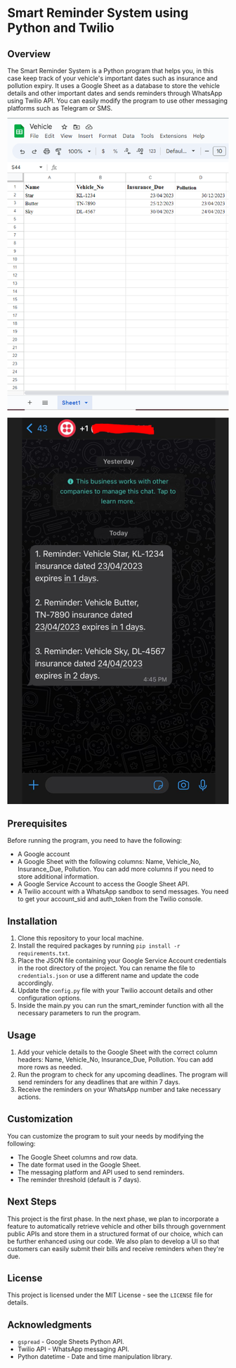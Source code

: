 # Smart Reminder System using Python and Twilio

## Overview
The Smart Reminder System is a Python program that helps you, in this case keep track of your vehicle's important dates such as insurance and pollution expiry. It uses a Google Sheet as a database to store the vehicle details and other important dates and sends reminders through WhatsApp using Twilio API. You can easily modify the program to use other messaging platforms such as Telegram or SMS.

![Google Sheet Structure](./img/gsheet.PNG)

![WhatsApp Message Example](./img/whtsapp.PNG)

## Prerequisites
Before running the program, you need to have the following:
- A Google account
- A Google Sheet with the following columns: Name, Vehicle_No, Insurance_Due, Pollution. You can add more columns if you need to store additional information.
- A Google Service Account to access the Google Sheet API.
- A Twilio account with a WhatsApp sandbox to send messages. You need to get your account_sid and auth_token from the Twilio console.

## Installation
1. Clone this repository to your local machine.
2. Install the required packages by running `pip install -r requirements.txt`.
3. Place the JSON file containing your Google Service Account credentials in the root directory of the project. You can rename the file to `credentials.json` or use a different name and update the code accordingly.
4. Update the `config.py` file with your Twilio account details and other configuration options.
5. Inside the main.py you can run the smart_reminder function with all the necessary parameters to run the program.

## Usage
1. Add your vehicle details to the Google Sheet with the correct column headers: Name, Vehicle_No, Insurance_Due, Pollution. You can add more rows as needed.
2. Run the program to check for any upcoming deadlines. The program will send reminders for any deadlines that are within 7 days.
3. Receive the reminders on your WhatsApp number and take necessary actions.

## Customization
You can customize the program to suit your needs by modifying the following:
- The Google Sheet columns and row data.
- The date format used in the Google Sheet.
- The messaging platform and API used to send reminders.
- The reminder threshold (default is 7 days).

## Next Steps
This project is the first phase. In the next phase, we plan to incorporate a feature to automatically retrieve vehicle and other bills through government public APIs and store them in a structured format of our choice, which can be further enhanced using our code. We also plan to develop a UI so that customers can easily submit their bills and receive reminders when they're due.

## License
This project is licensed under the MIT License - see the `LICENSE` file for details.

## Acknowledgments
- `gspread` - Google Sheets Python API.
- Twilio API - WhatsApp messaging API.
- Python datetime - Date and time manipulation library.
